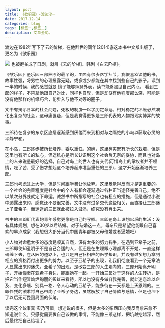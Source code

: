 ```yaml
---
layout: post
title: 《欲乐园》-渡边淳一
date: 2017-12-14
categories: blog
tags: [标签一,标签二]
description: 文章金句。
---
```

渡边在1982年写下了云的阶梯，在他辞世的同年(2014)底这本书中文版出版了，更名为《欲乐园》

<img src="https://gss0.bdstatic.com/94o3dSag_xI4khGkpoWK1HF6hhy/baike/c0%3Dbaike80%2C5%2C5%2C80%2C26/sign=09c06ff272094b36cf9f13bfc2a517bc/d1160924ab18972bec6a91e7e2cd7b899e510a4e.jpg">
也被翻拍成了日剧，就叫《云的阶梯》、韩剧《白云阶梯》。


《欲乐园》是乐园三部曲写的最早的，里面有很多医学细节。我很喜欢读他的书，故事性强，将男性的心理展露无疑，或多或少都能在其中找到些自己的影子。读到一半的时候，我的感觉就是      镜子能够照见外表，读书能够照见自己内心。 看到三郎的样子，不禁拿他跟自己对比，同样也自卑，但是却没有他程度那么深，可能是没有他那样的机缘巧合，能步入与他不对等的圈子。


文中有揭示日本的社会问题，死板的制度—以学历定命运。相对稳定的环境必然演化出复杂的社会，这毋庸置疑，但是我觉得更多是三郎代表的人物跟现实博弈的故事。

三郎待在复杂的东京区底层逐渐感到厌倦而来到相对与之隔绝的小岛以获取心灵的平静宁和。

在小岛，三郎逐步被所长培养，委以重任。的确，这里确实既有所长的栽培，但是这里也有所长的私心，但这私心是所长认识到这个社会后无奈的妥协，而且也对岛上的人来说是最好的选择，自己对岛上的世人也有交代(可惜岛上的掌权者并不领情，吃了苦，受了伤才想起这个培养起来堪当重任的三郎)，这才开始逐渐培养三郎。

三郎也考虑过上大学，但是时间跟学费让他放弃。这里我觉得反而才是更重要的。一个社会的完善程度是社会中的个人有机会逐渐通过各种正当途径完善自己，绝不以某次分界线就定下命运。诚然书中所描写的社会也有相应的措施，但是通过小说中透露出来的，感觉还不是很完善，文中没有过多交代这些相关，而直接让三郎迷上了亚希子，而迷途的三郎就此被拉入漩涡，终究没有再出来。


书中的三郎所代表的青年感觉更像是自己的写照。三郎在岛上设想以后的生活：没有具体规划，想在30岁以后结婚。对于结婚这一点，母亲只是希望他能跟自己喜欢的早点成家（我想很大部分当代中国青年都被父母催婚或者逼婚吧）

小人物对命运太多的态度是顺其自然，没有太多的努力抗争。在遇到亚希子之前，三郎即使知道明子不是自己合适的人，但还是在生理跟心理都离不开她，一直这样纠缠下去，在从医的道路上，也只是自己补相应的医学知识，并没有过多想为拿到相应的资格而付出更多的努力。以至于亚希子的出现，让我们彻底看到一个无章法人显露出来的迷失。亚希子的出现，是改变三郎的人生走向的，三郎开始离开明子，开始憧憬在亚希子身边，能跟她在一起。一开始三郎对于这样的人生转折，是把它当作短暂灿烂绚丽的彩虹来看待，所以也没有多做自我完善，就此迷恋难以企及、变化多端、别具一格、令人心动的亚希子，能多待在一天都是上天恩赐的。三郎任凭的欲求将自己带向了亚希子身边，虽然解放了自己情欲与感情，但是也埋下了以后无可挽回局面的伏笔。


读完这个故事真 实乃可惜，想述说的很多，但是太多的东西压向我反而愈来愈不知道说什么，只感觉需要做自己该做的事情，不能像三郎这样，把坑越挖越深，然后最终把自己给埋了。












